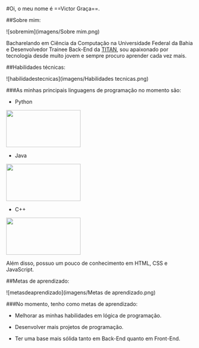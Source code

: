 #Oi, o meu nome é ==Victor Graça==.

##Sobre mim:

![sobremim](imagens/Sobre mim.png)

Bacharelando em Ciência da Computação na Universidade Federal da Bahia e Desenvolvedor Trainee Back-End da [TITAN](https://www.titanci.com.br/), sou apaixonado por tecnologia desde muito jovem e sempre procuro aprender cada vez mais.

##Habilidades técnicas:

![habilidadestecnicas](imagens/Habilidades tecnicas.png)

###As minhas principais linguagens de programação no momento são:

- Python
<img src="https://s3.dualstack.us-east-2.amazonaws.com/pythondotorg-assets/media/community/logos/python-logo-only.png" width="200" height="100">

- Java
<img src="https://www.vectorlogo.zone/logos/java/java-icon.svg" width="200" height="100">

- C++
<img src="https://upload.wikimedia.org/wikipedia/commons/1/18/ISO_C%2B%2B_Logo.svg" width="200" height="100">

Além disso, possuo um pouco de conhecimento em HTML, CSS e JavaScript.

##Metas de aprendizado:

![metasdeaprendizado](imagens/Metas de aprendizado.png)

###No momento, tenho como metas de aprendizado:

- Melhorar as minhas habilidades em lógica de programação.

- Desenvolver mais projetos de programação. 

- Ter uma base mais sólida tanto em Back-End quanto em Front-End.